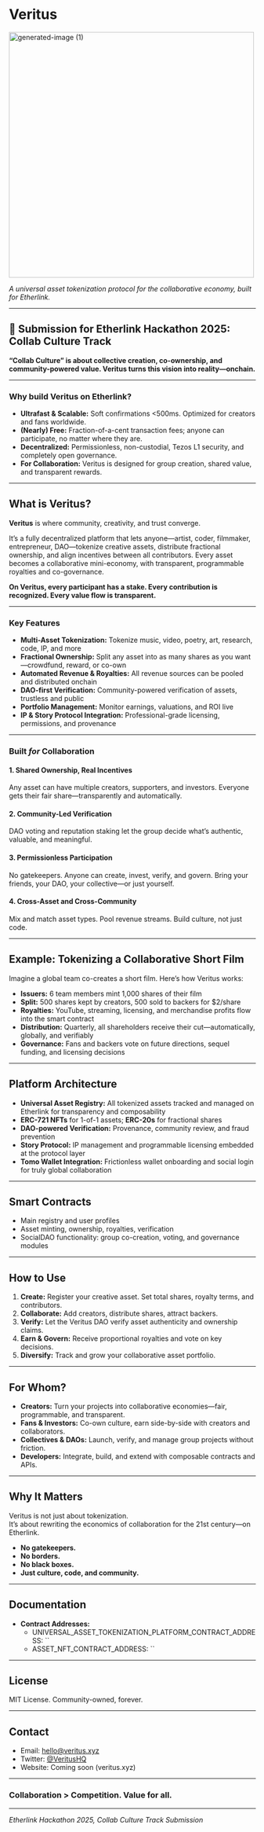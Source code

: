 # Veritus

<img width="500" height="500" alt="generated-image (1)" src="https://github.com/user-attachments/assets/43191329-e66f-46c7-aca7-08f7fda5f6a1" />


_A universal asset tokenization protocol for the collaborative economy, built for Etherlink._

---

## 🚀 Submission for Etherlink Hackathon 2025: Collab Culture Track

**“Collab Culture” is about collective creation, co-ownership, and community-powered value. Veritus turns this vision into reality—onchain.**

---

### Why build Veritus on Etherlink?

- **Ultrafast & Scalable:** Soft confirmations <500ms. Optimized for creators and fans worldwide.
- **(Nearly) Free:** Fraction-of-a-cent transaction fees; anyone can participate, no matter where they are.
- **Decentralized:** Permissionless, non-custodial, Tezos L1 security, and completely open governance.
- **For Collaboration:** Veritus is designed for group creation, shared value, and transparent rewards.

---

## What is Veritus?

**Veritus** is where community, creativity, and trust converge.

It’s a fully decentralized platform that lets anyone—artist, coder, filmmaker, entrepreneur, DAO—tokenize creative assets, distribute fractional ownership, and align incentives between all contributors. Every asset becomes a collaborative mini-economy, with transparent, programmable royalties and co-governance.

**On Veritus, every participant has a stake. Every contribution is recognized. Every value flow is transparent.**

---

### Key Features

- **Multi-Asset Tokenization:** Tokenize music, video, poetry, art, research, code, IP, and more
- **Fractional Ownership:** Split any asset into as many shares as you want—crowdfund, reward, or co-own
- **Automated Revenue & Royalties:** All revenue sources can be pooled and distributed onchain
- **DAO-first Verification:** Community-powered verification of assets, trustless and public
- **Portfolio Management:** Monitor earnings, valuations, and ROI live
- **IP & Story Protocol Integration:** Professional-grade licensing, permissions, and provenance

---

### Built *for* Collaboration

#### 1. Shared Ownership, Real Incentives  
Any asset can have multiple creators, supporters, and investors. Everyone gets their fair share—transparently and automatically.

#### 2. Community-Led Verification  
DAO voting and reputation staking let the group decide what’s authentic, valuable, and meaningful.

#### 3. Permissionless Participation  
No gatekeepers. Anyone can create, invest, verify, and govern. Bring your friends, your DAO, your collective—or just yourself.

#### 4. Cross-Asset and Cross-Community  
Mix and match asset types. Pool revenue streams. Build culture, not just code.

---

## Example: Tokenizing a Collaborative Short Film

Imagine a global team co-creates a short film. Here’s how Veritus works:

- **Issuers:** 6 team members mint 1,000 shares of their film
- **Split:** 500 shares kept by creators, 500 sold to backers for $2/share
- **Royalties:** YouTube, streaming, licensing, and merchandise profits flow into the smart contract
- **Distribution:** Quarterly, all shareholders receive their cut—automatically, globally, and verifiably
- **Governance:** Fans and backers vote on future directions, sequel funding, and licensing decisions

---

## Platform Architecture

- **Universal Asset Registry:** All tokenized assets tracked and managed on Etherlink for transparency and composability
- **ERC-721 NFTs** for 1-of-1 assets; **ERC-20s** for fractional shares
- **DAO-powered Verification:** Provenance, community review, and fraud prevention
- **Story Protocol:** IP management and programmable licensing embedded at the protocol layer
- **Tomo Wallet Integration:** Frictionless wallet onboarding and social login for truly global collaboration

---

## Smart Contracts

- Main registry and user profiles
- Asset minting, ownership, royalties, verification
- SocialDAO functionality: group co-creation, voting, and governance modules

---

## How to Use

1. **Create:** Register your creative asset. Set total shares, royalty terms, and contributors.
2. **Collaborate:** Add creators, distribute shares, attract backers.
3. **Verify:** Let the Veritus DAO verify asset authenticity and ownership claims.
4. **Earn & Govern:** Receive proportional royalties and vote on key decisions.
5. **Diversify:** Track and grow your collaborative asset portfolio.

---

## For Whom?

- **Creators:** Turn your projects into collaborative economies—fair, programmable, and transparent.
- **Fans & Investors:** Co-own culture, earn side-by-side with creators and collaborators.
- **Collectives & DAOs:** Launch, verify, and manage group projects without friction.
- **Developers:** Integrate, build, and extend with composable contracts and APIs.

---

## Why It Matters

Veritus is not just about tokenization.  
It’s about rewriting the economics of collaboration for the 21st century—on Etherlink.

- **No gatekeepers.**
- **No borders.**
- **No black boxes.**
- **Just culture, code, and community.**

---

## Documentation


- **Contract Addresses:**
  - UNIVERSAL_ASSET_TOKENIZATION_PLATFORM_CONTRACT_ADDRESS: ``
  - ASSET_NFT_CONTRACT_ADDRESS: ``

---

## License

MIT License. Community-owned, forever.

---

## Contact

* Email: hello@veritus.xyz
* Twitter: [@VeritusHQ](https://x.com/sigmoid423182)
* Website: Coming soon (veritus.xyz)

---

### Collaboration > Competition. Value for all.

---

_Etherlink Hackathon 2025, Collab Culture Track Submission_
